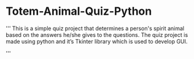 # Totem-Animal-Quiz-Python
''' 
This is a simple quiz project that determines a person's spirit animal based on the answers he/she gives to the questions.
The quiz project is made using python and it’s Tkinter library which is used to develop GUI.

'''
